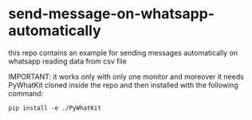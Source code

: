 # send-message-on-whatsapp-automatically
this repo contains an example for sending messages automatically on whatsapp reading data from csv file

IMPORTANT: it works only with only one monitor and moreover it needs PyWhatKit cloned inside the repo and then installed with the following command:
```
pip install -e ./PyWhatKit
```

